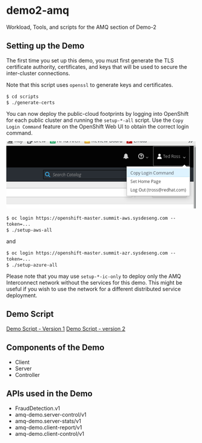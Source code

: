 # demo2-amq
Workload, Tools, and scripts for the AMQ section of Demo-2

## Setting up the Demo

The first time you set up this demo, you must first generate the TLS
certificate authority, certificates, and keys that will be used to secure the
inter-cluster connections.

Note that this script uses `openssl` to generate keys and certificates.

```
$ cd scripts
$ ./generate-certs
```

You can now deploy the public-cloud footprints by logging into OpenShift for
each public cluster and running the `setup-*-all` script.  Use the `Copy Login
Command` feature on the OpenShift Web UI to obtain the correct login command.

<center>
<img src="images/CopyLogin.png" />
</center>

```
$ oc login https://openshift-master.summit-aws.sysdeseng.com --token=...
$ ./setup-aws-all
```

and

```
$ oc login https://openshift-master.summit-azr.sysdeseng.com --token=...
$ ./setup-azure-all
```

Please note that you may use `setup-*-ic-only` to deploy only the AMQ
Interconnect network without the services for this demo.  This might be useful
if you wish to use the network for a different distributed service deployment.

## Demo Script

[Demo Script - Version 1](https://docs.google.com/document/d/1Xz_aSJAs6kbIBWFiZ4SnaCFhto1BfnMU5wXW6eqn0rs/edit?usp=sharing)
[Demo Script - version 2](https://docs.google.com/document/d/1sJJ_twc4jhZGbBAHpVrON2gG3UuZucrUVxLMJ1Eluds/edit?usp=sharing)

## Components of the Demo

 - Client
 - Server
 - Controller

## APIs used in the Demo

 - FraudDetection.v1
 - amq-demo.server-control/v1
 - amq-demo.server-stats/v1
 - amq-demo.client-report/v1
 - amq-demo.client-control/v1

